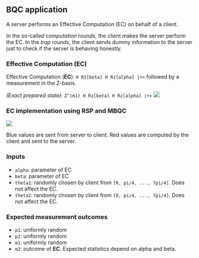 ## BQC application

A server performs an Effective Computation (EC) on behalf of a client.

In the so-called *computation rounds*, the client makes the server perform the EC.
In the *trap rounds*, the client sends dummy information to the server just to check
if the server is behaving honestly.

### Effective Computation (EC)
Effective Computation (**EC**): `H Rz[beta] H Rz[alpha] |+>` followed by a measurement in the Z-basis.

*(Exact prepared state)*: `Z^(m1) H Rz[beta] H Rz[alpha] |+>`
![](fig/5_6_effective.png)

### EC implementation using RSP and MBQC
![](fig/5_6_generic.png)

Blue values are sent from server to client.
Red values are computed by the client and sent to the server.

### Inputs
- `alpha`: parameter of EC
- `beta`: parameter of EC
- `theta1`: randomly chosen by client from `[0, pi/4, ..., 7pi/4]`. Does not affect the EC.
- `theta2`: randomly chosen by client from `[0, pi/4, ..., 7pi/4]`. Does not affect the EC.

### Expected measurement outcomes
- `p1`: uniformly random
- `p2`: uniformly random
- `m1`: uniformly random
- `m2`: outcome of **EC**. Expected statistics depend on alpha and beta.


